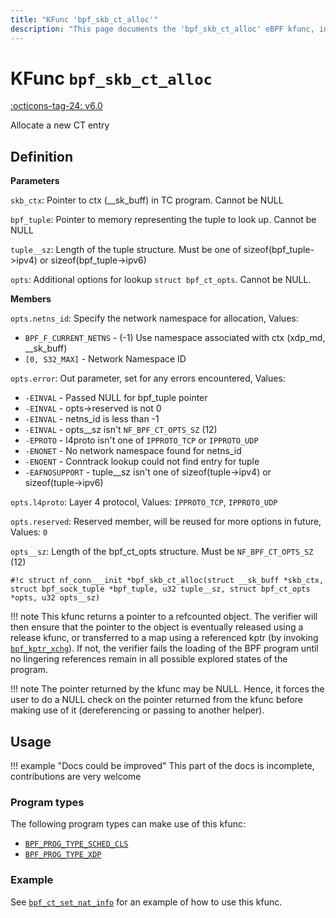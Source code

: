 ```yaml
---
title: "KFunc 'bpf_skb_ct_alloc'"
description: "This page documents the 'bpf_skb_ct_alloc' eBPF kfunc, including its definition, usage, program types that can use it, and examples."
---
```

# KFunc `bpf_skb_ct_alloc`

<!-- [FEATURE_TAG](bpf_skb_ct_alloc) -->
[:octicons-tag-24: v6.0](https://github.com/torvalds/linux/commit/d7e79c97c00ca82dace0e3b645d4b3b02fa273c2)
<!-- [/FEATURE_TAG] -->

Allocate a new CT entry

## Definition

**Parameters**

`skb_ctx`: Pointer to ctx (__sk_buff) in TC program. Cannot be NULL

`bpf_tuple`: Pointer to memory representing the tuple to look up. Cannot be NULL

`tuple__sz`: Length of the tuple structure. Must be one of sizeof(bpf_tuple->ipv4) or sizeof(bpf_tuple->ipv6)

`opts`: Additional options for lookup `struct bpf_ct_opts`. Cannot be NULL.

**Members**

`opts.netns_id`: Specify the network namespace for allocation, Values:

- `BPF_F_CURRENT_NETNS` - (-1) Use namespace associated with ctx (xdp_md, __sk_buff)
- `[0, S32_MAX]` - Network Namespace ID
  
`opts.error`: Out parameter, set for any errors encountered, Values:

- `-EINVAL` - Passed NULL for bpf_tuple pointer
- `-EINVAL` - opts->reserved is not 0
- `-EINVAL` - netns_id is less than -1
- `-EINVAL` - opts__sz isn't `NF_BPF_CT_OPTS_SZ` (12)
- `-EPROTO` - l4proto isn't one of `IPPROTO_TCP` or `IPPROTO_UDP`
- `-ENONET` - No network namespace found for netns_id
- `-ENOENT` - Conntrack lookup could not find entry for tuple
- `-EAFNOSUPPORT` - tuple__sz isn't one of sizeof(tuple->ipv4) or sizeof(tuple->ipv6)

`opts.l4proto`: Layer 4 protocol, Values: `IPPROTO_TCP`, `IPPROTO_UDP`

`opts.reserved`: Reserved member, will be reused for more options in future, Values: `0`

`opts__sz`: Length of the bpf_ct_opts structure. Must be `NF_BPF_CT_OPTS_SZ` (12)

<!-- [KFUNC_DEF] -->
`#!c struct nf_conn___init *bpf_skb_ct_alloc(struct __sk_buff *skb_ctx, struct bpf_sock_tuple *bpf_tuple, u32 tuple__sz, struct bpf_ct_opts *opts, u32 opts__sz)`

!!! note
	This kfunc returns a pointer to a refcounted object. The verifier will then ensure that the pointer to the object 
	is eventually released using a release kfunc, or transferred to a map using a referenced kptr 
	(by invoking [`bpf_kptr_xchg`](../helper-function/bpf_kptr_xchg.md)). If not, the verifier fails the 
	loading of the BPF program until no lingering references remain in all possible explored states of the program.

!!! note
	The pointer returned by the kfunc may be NULL. Hence, it forces the user to do a NULL check on the pointer returned 
	from the kfunc before making use of it (dereferencing or passing to another helper).
<!-- [/KFUNC_DEF] -->

## Usage

!!! example "Docs could be improved"
    This part of the docs is incomplete, contributions are very welcome

### Program types

The following program types can make use of this kfunc:

<!-- [KFUNC_PROG_REF] -->
- [`BPF_PROG_TYPE_SCHED_CLS`](../program-type/BPF_PROG_TYPE_SCHED_CLS.md)
- [`BPF_PROG_TYPE_XDP`](../program-type/BPF_PROG_TYPE_XDP.md)
<!-- [/KFUNC_PROG_REF] -->

### Example

See [`bpf_ct_set_nat_info`](bpf_ct_set_nat_info.md#example) for an example of how to use this kfunc.

